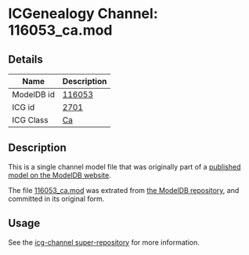 # ICGenealogy Channel: 116053\_ca.mod

## Details

Name | Description
---- | -----------
ModelDB id | [116053](http://senselab.med.yale.edu/ModelDB/ShowModel.cshtml?model=116053)
ICG id | [2701](http://icg.neurotheory.ox.ac.uk/channels/3/2701)
ICG Class | [Ca](http://icg.neurotheory.ox.ac.uk/channels/3)

## Description

This is a single channel model file that was originally part of a [published model on the ModelDB website](http://senselab.med.yale.edu/mModelDB/ShowModel.cshtml?model=116053).

The file [116053\_ca.mod](116053_ca.mod) was extrated from [the ModelDB repository](http://senselab.med.yale.edu/ModelDB/ShowModel.cshtml?model=116053), and committed in its original form.

## Usage

See the [icg-channel super-repository](https://github.com/icgenealogy/icg-channels) for more information.